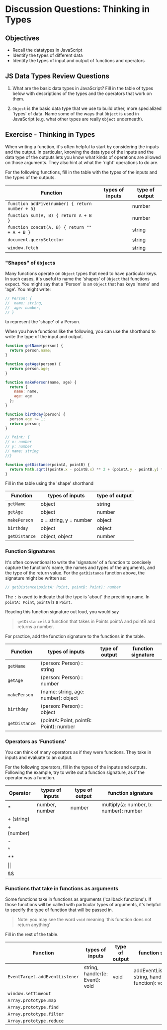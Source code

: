 # Discussion Questions: Thinking in Types

## Objectives

- Recall the datatypes in JavaScript
- Identify the types of different data
- Identify the types of input and output of functions and operators

## JS Data Types Review Questions

1. What are the basic data types in JavaScript? Fill in the table of types below with descriptions of the types and the operators that work on them.

2. `Object` is the basic data type that we use to build other, more specialized 'types' of data. Name some of the ways that `Object` is used in JavaScript (e.g. what other types are really `Object` underneath).

## Exercise - Thinking in Types

When writing a function, it's often helpful to start by considering the inputs and the output. In particular, knowing the data type of the inputs and the data type of the outputs lets you know what kinds of operations are allowed on those arguments. They also hint at what the 'right' operations to do are.

For the following functions, fill in the table with the types of the inputs and the types of the outputs.

| Function                                         | types of inputs                  | type of output                |
| ------------------------------------------------ | -------------------------------- | ----------------------------- |
| `function addFive(number) { return number + 5}`  |                          |         number                |                    number
| `function sum(A, B) { return A + B }`            |                            |          number               |                    number
| `function concat(A, B) { return "" + A + B }`    |                            |       string                  |                    string
| `document.querySelector`                         |                            |       string                  |                    string
| `window.fetch`                                   |                               |       string                  |                    string

### "Shapes" of `Object`s

Many functions operate on `Object` types that need to have particular keys. In such cases, it's useful to name the 'shapes' of `Object` that functions expect. You might say that a 'Person' is an `Object` that has keys 'name' and 'age'. You might write:

```js
// Person: {
//  name: string,
//  age: number,
// }
```

to represent the 'shape' of a Person.

When you have functions like the following, you can use the shorthand to write the type of the input and output.

```js
function getName(person) {
  return person.name;
}

function getAge(person) {
  return person.age;
}

function makePerson(name, age) {
  return {
    name: name,
    age: age
  };
}

function birthday(person) {
  person.age += 1;
  return person;
}

// Point: {
// x: number
// y: number
// name: string
//}

function getDistance(pointA, pointB) {
  return Math.sqrt((pointA.x - pointB.x) ** 2 + (pointA.y - pointB.y) ** 2);
}
```

Fill in the table using the 'shape' shorthand

| Function      | types of inputs                  | type of output           |
| ------------- | -------------------------------- | ------------------------ |
| `getName`     | object                           |  string                  |
| `getAge`      | object                           |  number                  |
| `makePerson`  | x = string, y = number           |  object                  |
| `birthday`    | object                           |  object                  |
| `getDistance` | object, object                   |  number                  |

### Function Signatures

It's often conventional to write the 'signature' of a function to concisely capture the function's name, the names and types of the arguments, and the type of the return value. For the `getDistance` function above, the signature might be written as:

```js
// getDistance(pointA: Point, pointB: Point): number
```

The `:` is used to indicate that the type is 'about' the preciding name. In `pointA: Point`, `pointA` is a `Point`.

Reading this function signature out loud, you would say

> `getDistance` is a function that takes in Points pointA and pointB and returns a number.

For practice, add the function signature to the functions in the table.

| Function      | types of inputs            | type of output             | function signature |
| ------------- | -------------------------- | -------------------------- | ------------------ |
| `getName`     |(person: Person)  : string                         |                            |                    |
| `getAge`      |(person: Person) : number                           |                            |                    |
| `makePerson`  |(name: string, age: number): object                         |                            |                    |
| `birthday`    |(person: Person) : object                      |                            |                    |
| `getDistance` |(pointA: Point, pointB: Point): number                |                            |                    |

### Operators as 'Functions'

You can think of many operators as if they were functions. They take in inputs and evaluate to an output.

For the following operators, fill in the types of the inputs and outputs. Following the example, try to write out a function signature, as if the operator was a function.

| Operator   | types of inputs                  | type of output                | function signature                     |
| ---------- | -------------------------------- | ----------------------------- | -------------------------------------- |
| \*         | number, number                   | number                        | multiply(a: number, b: number): number |
| + (string) |                                  |                               |                                        |
| + (number) |                                  |                               |                                        |
| -          |                                  |                               |                                        |
| ^          |                                  |                               |                                        |
| \*\*       |                                  |                               |                                        |
| \|\|       |                                  |                               |                                        |
| &&         |                                  |                               |                                        |

### Functions that take in functions as arguments

Some functions take in functions as arguments ('callback functions'). If those functions will be called with particular types of arguments, it's helpful to specify the type of function that will be passed in.

> Note: you may see the word `void` meaning 'this function does not return anything'

Fill in the rest of the table.

| Function                       | types of inputs                  | type of output                | function signature                                      |
| ------------------------------ | -------------------------------- | ----------------------------- | ------------------------------------------------------- |
| `EventTarget.addEventListener` | string, handler(e: Event): void  | void                          | addEventListener(type: string, handler: function): void |
| `window.setTimeout`            |                                  |                               |                                                        |
| `Array.prototype.map`          |                                  |                               |                                                        |
| `Array.prototype.find`         |                                  |                               |                                                         |
| `Array.prototype.filter`       |                                  |                               |                                                         |
| `Array.prototype.reduce`       |                                  |                               |                                                         |
